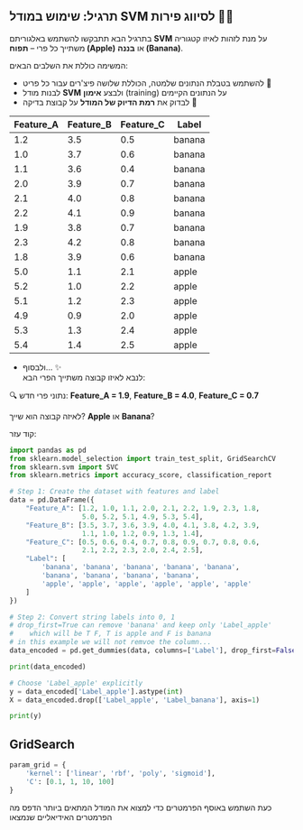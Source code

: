 ## תרגיל: שימוש במודל SVM לסיווג פירות 🍌🍎

בתרגיל הבא תתבקשו להשתמש באלגוריתם **SVM** על מנת לזהות לאיזו קטגוריה משתייך כל פרי – **תפוח (Apple)** או **בננה (Banana)**.

המשימה כוללת את השלבים הבאים:
- להשתמש בטבלת הנתונים שלמטה, הכוללת שלושה פיצ'רים עבור כל פריט 🍏
- לבנות מודל **SVM** ולבצע **אימון** (training) על הנתונים הקיימים
- לבדוק את **רמת הדיוק של המודל** על קבוצת בדיקה 🧪

| Feature_A | Feature_B | Feature_C | Label   |
|-----------|-----------|-----------|---------|
| 1.2       | 3.5       | 0.5       | banana |
| 1.0       | 3.7       | 0.6       | banana |
| 1.1       | 3.6       | 0.4       | banana |
| 2.0       | 3.9       | 0.7       | banana |
| 2.1       | 4.0       | 0.8       | banana |
| 2.2       | 4.1       | 0.9       | banana |
| 1.9       | 3.8       | 0.7       | banana |
| 2.3       | 4.2       | 0.8       | banana |
| 1.8       | 3.9       | 0.6       | banana |
| 5.0       | 1.1       | 2.1       | apple  |
| 5.2       | 1.0       | 2.2       | apple  |
| 5.1       | 1.2       | 2.3       | apple  |
| 4.9       | 0.9       | 2.0       | apple  |
| 5.3       | 1.3       | 2.4       | apple  |
| 5.4       | 1.4       | 2.5       | apple  |

- ולבסוף... ✨  
  לנבא לאיזו קבוצה משתייך הפרי הבא:

🔍 נתוני פרי חדש: **Feature_A = 1.9**, **Feature_B = 4.0**, **Feature_C = 0.7**  

לאיזה קבוצה הוא שייך?  **Apple** או **Banana**?

קוד עזר:
```python
import pandas as pd
from sklearn.model_selection import train_test_split, GridSearchCV
from sklearn.svm import SVC
from sklearn.metrics import accuracy_score, classification_report

# Step 1: Create the dataset with features and label
data = pd.DataFrame({
    "Feature_A": [1.2, 1.0, 1.1, 2.0, 2.1, 2.2, 1.9, 2.3, 1.8,
                  5.0, 5.2, 5.1, 4.9, 5.3, 5.4],
    "Feature_B": [3.5, 3.7, 3.6, 3.9, 4.0, 4.1, 3.8, 4.2, 3.9,
                  1.1, 1.0, 1.2, 0.9, 1.3, 1.4],
    "Feature_C": [0.5, 0.6, 0.4, 0.7, 0.8, 0.9, 0.7, 0.8, 0.6,
                  2.1, 2.2, 2.3, 2.0, 2.4, 2.5],
    "Label": [
        'banana', 'banana', 'banana', 'banana', 'banana',
        'banana', 'banana', 'banana', 'banana',
        'apple', 'apple', 'apple', 'apple', 'apple', 'apple'
    ]
})

# Step 2: Convert string labels into 0, 1
# drop_first=True can remove 'banana' and keep only 'Label_apple'
#    which will be T F, T is apple and F is banana
# in this example we will not remvoe the column...
data_encoded = pd.get_dummies(data, columns=['Label'], drop_first=False)

print(data_encoded)

# Choose 'Label_apple' explicitly
y = data_encoded['Label_apple'].astype(int)
X = data_encoded.drop(['Label_apple', 'Label_banana'], axis=1)

print(y)

```

## GridSearch

```python
param_grid = {
    'kernel': ['linear', 'rbf', 'poly', 'sigmoid'],
    'C': [0.1, 1, 10, 100]
}
```

כעת השתמש באוסף הפרמטרים כדי למצוא את המודל המתאים ביותר
הדפס מה הפרמטרים האידיאליים שנמצאו